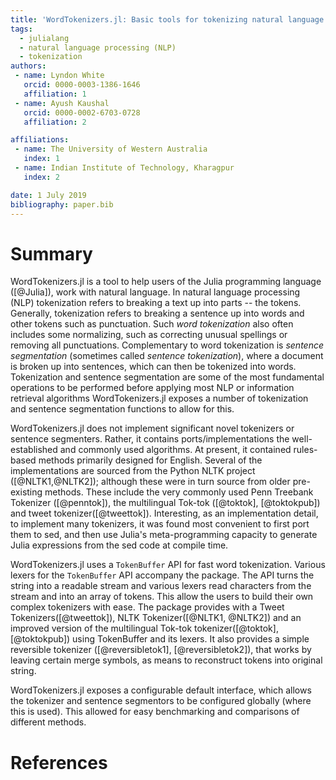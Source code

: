 ```yaml
---
title: 'WordTokenizers.jl: Basic tools for tokenizing natural language in Julia'
tags:
  - julialang
  - natural language processing (NLP)
  - tokenization
authors:
 - name: Lyndon White
   orcid: 0000-0003-1386-1646
   affiliation: 1
 - name: Ayush Kaushal
   orcid: 0000-0002-6703-0728
   affiliation: 2

affiliations:
 - name: The University of Western Australia
   index: 1
 - name: Indian Institute of Technology, Kharagpur
   index: 2

date: 1 July 2019
bibliography: paper.bib
---
```


# Summary

WordTokenizers.jl is a tool to help users of the Julia programming language ([@Julia]), work with natural language.
In natural language processing (NLP) tokenization refers to breaking a text up into parts -- the tokens.
Generally, tokenization refers to breaking a sentence up into words and other tokens such as punctuation.
Such _word tokenization_ also often includes some normalizing, such as correcting unusual spellings or removing all punctuations.
Complementary to word tokenization is _sentence segmentation_ (sometimes called _sentence tokenization_),
where a document is broken up into sentences, which can then be tokenized into words.
Tokenization and sentence segmentation are some of the most fundamental operations to be performed before applying most NLP or information retrieval algorithms
WordTokenizers.jl exposes a number of tokenization and sentence segmentation functions to allow for this.

WordTokenizers.jl does not implement significant novel tokenizers or sentence segmenters.
Rather, it contains ports/implementations the well-established and commonly used algorithms.
At present, it contained rules-based methods primarily designed for English.
Several of the implementations are sourced from the Python NLTK project ([@NLTK1,@NLTK2]);
although these were in turn source from older pre-existing methods.
These include the very commonly used Penn Treebank Tokenizer ([@penntok]),
the multilingual Tok-tok ([@toktok], [@toktokpub]) and tweet tokenizer([@tweettok]).
Interesting, as an implementation detail, to implement many tokenizers,
it was found most convenient to first port them to sed,
and then use Julia's meta-programming capacity to generate Julia expressions from the sed code at compile time.

WordTokenizers.jl uses a `TokenBuffer` API for fast word tokenization.
Various lexers for the `TokenBuffer` API accompany the package.
The API turns the string into a readable stream and
various lexers read characters from the stream and into an array of tokens.
This allow the users to build their own complex tokenizers with ease.
The package provides with a Tweet Tokenizers([@tweettok]),
NLTK Tokenizer([@NLTK1, @NLTK2]) and an improved version of the multilingual Tok-tok tokenizer([@toktok], [@toktokpub]) using TokenBuffer and its lexers.
It also provides a simple reversible tokenizer ([@reversibletok1], [@reversibletok2]),
that works by leaving certain merge symbols, as means to reconstruct tokens into original string.

WordTokenizers.jl exposes a configurable default interface,
which allows the tokenizer and sentence segmentors to be configured globally (where this is used).
This allowed for easy benchmarking and comparisons of different methods.

# References
